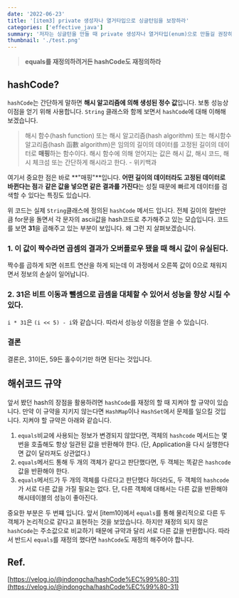 ```yaml
---
date: '2022-06-23'
title: '[item3] private 생성자나 열거타입으로 싱글턴임을 보장하라'
categories: ['effective_java']
summary: '저자는 싱글턴을 만들 때 private 생성자나 열거타입(enum)으로 만들길 권장하고 있습니다. 그 이유에 대해 알아보겠습니다.'
thumbnail: './test.png'
---
```


> **equals를 재정의하려거든 hashCode도 재정의하라**

## hashCode?

`hashCode`는 간단하게 말하면 **해시 알고리즘에 의해 생성된 정수 값**입니다. 보통 성능상 이점을 얻기 위해 사용합니다. `String` 클래스와 함께 보면서 `hashCode`에 대해 이해해 보겠습니다.

> 해시 함수(hash function) 또는 해시 알고리즘(hash algorithm) 또는 해시함수알고리즘(hash 函數 algorithm)은 임의의 길이의 데이터를 고정된 길이의 데이터로 **매핑**하는 함수이다. 해시 함수에 의해 얻어지는 값은 해시 값, 해시 코드, 해시 체크섬 또는 간단하게 해시라고 한다. - 위키백과

여기서 중요한 점은 바로 **"매핑"**입니다. **어떤 길이의 데이터라도 고정된 데이터로 바뀐다는 점**과 **같은 값을 넣으면 같은 결과를 가진다**는 성질 때문에 빠르게 데이터를 검색할 수 있다는 특징도 있습니다.

<script src="https://gist.github.com/gusah009/d25d854df0ae93a4b1905d2662dda554.js"></script>

위 코드는 실제 `String`클래스에 정의된 `hashCode` 메서드 입니다. 전체 길이의 절반만큼 for문을 돌면서 각 문자의 ascii값을 hash코드로 추가해주고 있는 모습입니다. 코드를 보면 **31**을 곱해주고 있는 부분이 보입니다. 왜 그런 지 살펴보겠습니다.

### 1. 이 값이 짝수라면 곱셈의 결과가 오버플로우 됐을 때 해시 값이 유실된다.

짝수를 곱하게 되면 쉬프트 연산을 하게 되는데 이 과정에서 오른쪽 값이 0으로 채워지면서 정보의 손실이 일어납니다.

### 2. 31은 비트 이동과 뺄셈으로 곱셈을 대체할 수 있어서 성능을 향상 시킬 수 있다.

`i * 31`은 `(i << 5) - i`와 같습니다. 따라서 성능상 이점을 얻을 수 있습니다.

### 결론

결론은, 31이든, 59든 홀수이기만 하면 된다는 것입니다.

## 해쉬코드 규약

앞서 봤던 hash의 장점을 활용하려면 `hashCode`를 재정의 할 때 지켜야 할 규약이 있습니다. 만약 이 규약을 지키지 않는다면 `HashMap`이나 `HashSet`에서 문제를 일으킬 것입니다. 지켜야 할 규약은 아래와 같습니다.

1. `equals`비교에 사용되는 정보가 변경되지 않았다면, 객체의 `hashcode` 메서드는 몇번을 호출해도 항상 일관된 값을 반환해야 한다. (단, Application을 다시 실행한다면 값이 달라져도 상관없다.)
2. `equals`메서드 통해 두 개의 객체가 같다고 판단했다면, 두 객체는 똑같은 `hashcode` 값을 반환해야 한다.
3. `equals`메서드가 두 개의 객체를 다르다고 판단했다 하더라도, 두 객체의 `hashcode`가 서로 다른 값을 가질 필요는 없다. 단, 다른 객체에 대해서는 다른 값을 반환해야 해시테이블의 성능이 좋아진다.

중요한 부분은 두 번쨰 입니다. 앞서 [item10]에서 `equals`를 통해 물리적으로 다른 두 객체가 논리적으로 같다고 표현하는 것을 보았습니다. 하지만 재정의 되지 않은 `hashCode`는 주소값으로 비교하기 때문에 규약과 달리 서로 다른 값을 반환합니다. 따라서 반드시 `equals`를 재정의 했다면 `hashCode`도 재정의 해주어야 합니다.

## Ref.

[https://velog.io/@indongcha/hashCode%EC%99%80-31](https://velog.io/@indongcha/hashCode%EC%99%80-31)
